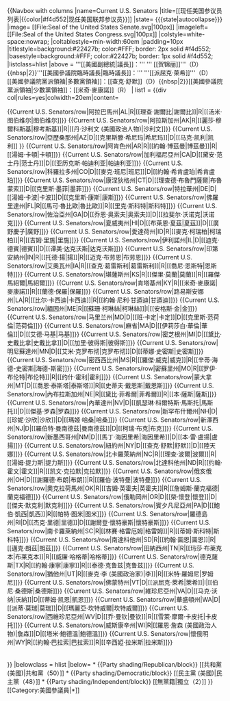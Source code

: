 {{Navbox with columns
|name=Current U.S. Senators
|title=[[现任美国参议员列表|{{color|#f4d552|现任美国联邦参议员}}]]
|state= {{{state|autocollapse}}}
|image= [[File:Seal of the United States Senate.svg|100px]]
|imageleft= [[File:Seal of the United States Congress.svg|100px]]
|colstyle=white-space:nowrap;
|coltablestyle=min-width:60em
|padding=10px
|titlestyle=background:#22427b; color:#FFF; border: 2px solid #f4d552;
|basestyle=background:#FFF; color:#22427b; border: 1px solid #f4d552;
|listclass=hlist
|above = '''[[美國副總統|議長]]：''' ''' [[贺锦丽]]'''（D）{{nbsp|2}}'''[[美國參議院臨時議長|臨時議長]]：''' '''[[派屈克·萊希]]'''（D）<br>[[美國參議院黨派領袖|多數黨領袖]]：[[查克·舒默]]（D）{{nbsp|2}}[[美國參議院黨派領袖|少數黨領袖]]：[[米奇·麥康諾]]（R）
| list1      =
{{div col|rules=yes|colwidth=20em|content=
<table>
{{Current U.S. Senators/row|阿拉巴馬州|AL|R|[[理查·謝爾比|謝爾比]]|R|[[汤米·图伯维尔|图伯维尔]]}}
{{Current U.S. Senators/row|阿拉斯加州|AK|R|[[麗莎·穆爾科斯基|穆考斯基]]|R|[[丹·沙利文 (美國政治人物)|沙利文]]}}
{{Current U.S. Senators/row|亞歷桑那州|AZ|D|[[克里斯滕·希尼玛|希尼玛]]|D|[[马克·凯利|凯利]] }} 
{{Current U.S. Senators/row|阿肯色州|AR|R|[[約翰·博茲曼|博茲曼]]|R|[[湯姆·卡頓|卡頓]]}}
{{Current U.S. Senators/row|加利福尼亞州|CA|D|[[黛安·范士丹|范士丹]]|D|[[亚历克斯·帕迪利亚|帕迪利亚]]}}
{{Current U.S. Senators/row|科羅拉多州|CO|D|[[麥克·班尼|班尼]]|D|[[約翰·希肯盧珀|希肯盧珀]]}}
{{Current U.S. Senators/row|康涅狄格州|CT|D|[[理查德·布魯門薩爾|布魯蒙索]]|D|[[克里斯·墨菲|墨菲]]}}
{{Current U.S. Senators/row|特拉華州|DE|D|[[湯姆·卡波|卡波]]|D|[[克里斯·康斯|康斯]]}}
{{Current U.S. Senators/row|佛羅里達州|FL|R|[[馬可·魯比歐|魯比歐]]|R|[[里克·斯科特|斯科特]]}}
{{Current U.S. Senators/row|佐治亞州|GA|D|[[乔恩·奥索夫|奥索夫]]|D|[[拉斐尔·沃诺克|沃诺克]]}}
{{Current U.S. Senators/row|夏威夷州|HI|D|[[布萊恩·夏茲|夏茲]]|D|[[廣野慶子|廣野]]}}
{{Current U.S. Senators/row|愛達荷州|ID|R|[[麥克·柯瑞柏|柯瑞柏]]|R|[[吉姆·里施|里施]]}}
{{Current U.S. Senators/row|伊利諾州|IL|D|[[迪克·德賓|德賓]]|D|[[谭美·达克沃斯|达克沃斯]]}}
{{Current U.S. Senators/row|印第安納州|IN|R|[[托德·揚|揚]]|R|[[迈克·布劳恩|布劳恩]]}}
{{Current U.S. Senators/row|艾奧瓦州|IA|R|[[查克·葛雷斯利|葛雷斯利]]|R|[[喬尼·恩斯特|恩斯特]]}}
{{Current U.S. Senators/row|堪薩斯州|KS|R|[[傑里·莫蘭|莫蘭]]|R|[[羅傑·馬紹爾|馬紹爾]]}}
{{Current U.S. Senators/row|肯塔基州|KY|R|[[米奇·麥康諾|麥康諾]]|R|[[蘭德·保羅|保羅]]}}
{{Current U.S. Senators/row|路易斯安娜州|LA|R|[[比尔·卡西迪|卡西迪]]|R|[[約翰·尼利·甘迺迪|甘迺迪]]}}
{{Current U.S. Senators/row|緬因州|ME|R|[[蘇珊·柯琳絲|柯琳絲]]|I|[[安格斯·金|金]]}}
{{Current U.S. Senators/row|马里兰州|MD|D|[[班·卡定|卡定]]|D|[[克里斯·范荷倫|范荷倫]]}}
{{Current U.S. Senators/row|麻省|MA|D|[[伊莉莎白·華倫|華倫]]|D|[[艾德·马基|马基]]}}
{{Current U.S. Senators/row|密芝根州|MI|D|[[黛比·史戴比拿|史戴比拿]]|D|[[加里·彼得斯|彼得斯]]}}
{{Current U.S. Senators/row|明尼蘇達州|MN|D|[[艾米·克罗布彻|克罗布彻]]|D|[[蒂娜·史密斯|史密斯]]}}
{{Current U.S. Senators/row|密西西比州|MS|R|[[羅傑·威克|威克]]|R|[[辛蒂·海德-史密斯|海德-斯密]]}}
{{Current U.S. Senators/row|密蘇里州|MO|R|[[罗伊·布伦特|布伦特]]|R|[[约什·霍利|霍利]]}}
{{Current U.S. Senators/row|蒙大拿州|MT|D|[[喬恩·泰斯塔|泰斯塔]]|R|[[史蒂夫·戴恩斯|戴恩斯]]}}
{{Current U.S. Senators/row|內布拉斯加州|NE|R|[[黛比·菲希爾|菲希爾]]|R|[[本·薩斯|薩斯]]}}
{{Current U.S. Senators/row|內華達州|NV|D|[[凱瑟琳·科爾特斯·馬斯托|馬斯托]]|D|[[傑基·罗森|罗森]]}}
{{Current U.S. Senators/row|新罕布什爾州|NH|D|[[珍妮·沙欣|沙欣]]|D|[[瑪姬·哈桑|哈桑]]}}
{{Current U.S. Senators/row|新澤西州|NJ|D|[[羅伯特·曼南德茲|曼南德茲]]|D|[[柯瑞·布克|布克]]}}
{{Current U.S. Senators/row|新墨西哥州|NM|D|[[馬丁·海因里希|海因里希]]|D|[[本·雷·盧揚|盧揚]]}}
{{Current U.S. Senators/row|紐約州|NY|D|[[查克·舒默|舒默]]|D|[[陸天娜]]}}
{{Current U.S. Senators/row|北卡羅萊納州|NC|R|[[理查·波爾|波爾]]|R|[[湯姆·提力斯|提力斯]]}}
{{Current U.S. Senators/row|北達科他州|ND|R|[[约翰·霍文|霍文]]|R|[[凯文·克拉默|克拉默]]}}
{{Current U.S. Senators/row|俄亥俄州|OH|D|[[謝羅德·布朗|布朗]]|R|[[羅伯·波特曼|波特曼]]}}
{{Current U.S. Senators/row|奧克拉荷馬州|OK|R|[[吉姆·英霍夫|英霍夫]]|R|[[詹姆斯·蘭克福德|蘭克福德]]}}
{{Current U.S. Senators/row|俄勒岡州|OR|D|[[榮·懷登|懷登]]|D|[[傑夫·默克利|默克利]]}}
{{Current U.S. Senators/row|賓夕凡尼亞州|PA|D|[[鮑伯·凱西|凱西]]|R|[[帕特·图米|图米]]}}
{{Current U.S. Senators/row|羅德島州|RI|D|[[杰克·里德|里德]]|D|[[謝爾登·懷特豪斯|懷特豪斯]]}}
{{Current U.S. Senators/row|南卡羅萊納州|SC|R|[[林賽·格雷厄姆|格雷姆]]|R|[[蒂姆·斯科特|斯科特]]}}
{{Current U.S. Senators/row|南達科他州|SD|R|[[約翰·圖恩|圖恩]]|R|[[邁克·朗茲|朗茲]]}}
{{Current U.S. Senators/row|田納西州|TN|R|[[玛莎·布莱克本|布莱克本]]|R|[[威廉·哈格蒂|哈格蒂]]}}
{{Current U.S. Senators/row|德克薩斯|TX|R|[[約翰·康寧|康寧]]|R|[[泰德·克鲁兹|克鲁兹]]}}
{{Current U.S. Senators/row|猶他州|UT|R|[[麥克·李 (美國政治家)|李]]|R|[[米特·羅姆尼|罗姆尼]]}}
{{Current U.S. Senators/row|佛蒙特州|VT|D|[[派屈克·萊希|萊希]]|I|[[伯尼·桑德斯|桑德斯]]}}
{{Current U.S. Senators/row|維珍尼亞州|VA|D|[[马克·沃纳|沃納]]|D|[[蒂姆·凯恩|凱恩]]}}
{{Current U.S. Senators/row|華盛頓州|WA|D|[[派蒂·莫瑞|莫瑞]]|D|[[瑪麗亞·坎特威爾|坎特威爾]]}}
{{Current U.S. Senators/row|西維珍尼亞州|WV|D|[[乔·曼钦|曼钦]]|R|[[雪萊·摩爾·卡皮托|卡皮托]]}}
{{Current U.S. Senators/row|威斯康辛州|WI|R|[[羅恩·詹森 (美國政治人物)|詹森]]|D|[[塔米·鮑德溫|鮑德溫]]}}
{{Current U.S. Senators/row|懷俄明州|WY|R|[[約翰·巴拉索|巴拉索]]|R|[[辛西婭·拉米斯|拉米斯]]}}
</table>
}}
|belowclass = hlist
|below=
* {{Party shading/Republican/block}} [[共和黨 (美國)|共和黨（50）]]
* {{Party shading/Democratic/block}} [[民主黨 (美國)|民主黨（48）]]
* {{Party shading/Independent/block}} [[無黨籍|獨立（2）]]
}}<noinclude>
[[Category:美國參議員|*]]
</noinclude>